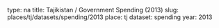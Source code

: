 type: na
title: Tajikistan / Government Spending (2013)
slug: places/tj/datasets/spending/2013
place: tj
dataset: spending
year: 2013
